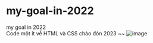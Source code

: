 # my-goal-in-2022
my goal in 2022 </br>
 Code một ít về HTML và CSS chào đón 2023 ~~
![image](https://user-images.githubusercontent.com/115095181/211859470-b486d9a9-a412-4cbd-8f43-4aba04bf90f3.png)
